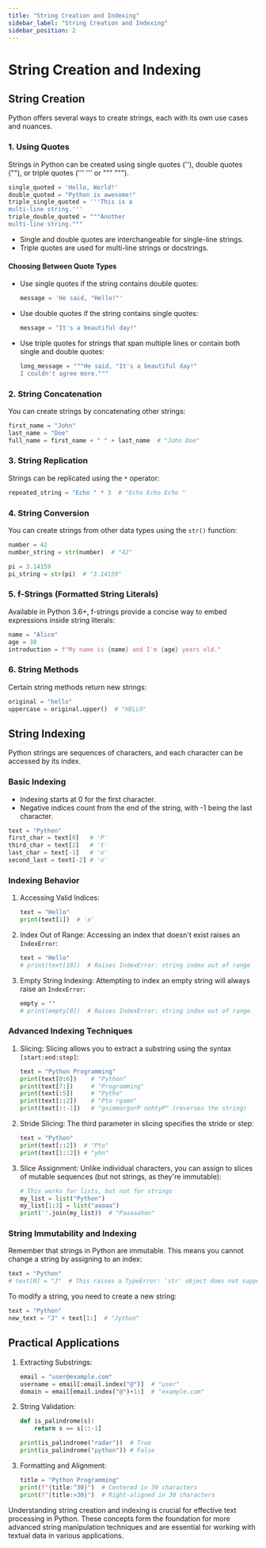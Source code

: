 ```yaml
---
title: "String Creation and Indexing"
sidebar_label: "String Creation and Indexing"
sidebar_position: 2
---
```

# String Creation and Indexing

## String Creation

Python offers several ways to create strings, each with its own use cases and nuances.

### 1. Using Quotes

Strings in Python can be created using single quotes (''), double quotes (""), or triple quotes (''' ''' or """ """).

```python
single_quoted = 'Hello, World!'
double_quoted = "Python is awesome!"
triple_single_quoted = '''This is a
multi-line string.'''
triple_double_quoted = """Another
multi-line string."""
```

- Single and double quotes are interchangeable for single-line strings.
- Triple quotes are used for multi-line strings or docstrings.

#### Choosing Between Quote Types

- Use single quotes if the string contains double quotes:
  ```python
  message = 'He said, "Hello!"'
  ```
- Use double quotes if the string contains single quotes:
  ```python
  message = "It's a beautiful day!"
  ```
- Use triple quotes for strings that span multiple lines or contain both single and double quotes:
  ```python
  long_message = """He said, "It's a beautiful day!"
  I couldn't agree more."""
  ```

### 2. String Concatenation

You can create strings by concatenating other strings:

```python
first_name = "John"
last_name = "Doe"
full_name = first_name + " " + last_name  # "John Doe"
```

### 3. String Replication

Strings can be replicated using the `*` operator:

```python
repeated_string = "Echo " * 3  # "Echo Echo Echo "
```

### 4. String Conversion

You can create strings from other data types using the `str()` function:

```python
number = 42
number_string = str(number)  # "42"

pi = 3.14159
pi_string = str(pi)  # "3.14159"
```

### 5. f-Strings (Formatted String Literals)

Available in Python 3.6+, f-strings provide a concise way to embed expressions inside string literals:

```python
name = "Alice"
age = 30
introduction = f"My name is {name} and I'm {age} years old."
```

### 6. String Methods

Certain string methods return new strings:

```python
original = "hello"
uppercase = original.upper()  # "HELLO"
```

## String Indexing

Python strings are sequences of characters, and each character can be accessed by its index.

### Basic Indexing

- Indexing starts at 0 for the first character.
- Negative indices count from the end of the string, with -1 being the last character.

```python
text = "Python"
first_char = text[0]   # 'P'
third_char = text[2]   # 't'
last_char = text[-1]   # 'n'
second_last = text[-2] # 'o'
```

### Indexing Behavior

1. Accessing Valid Indices:
   ```python
   text = "Hello"
   print(text[1])  # 'e'
   ```

2. Index Out of Range:
   Accessing an index that doesn't exist raises an `IndexError`:
   ```python
   text = "Hello"
   # print(text[10])  # Raises IndexError: string index out of range
   ```

3. Empty String Indexing:
   Attempting to index an empty string will always raise an `IndexError`:
   ```python
   empty = ""
   # print(empty[0])  # Raises IndexError: string index out of range
   ```

### Advanced Indexing Techniques

1. Slicing:
   Slicing allows you to extract a substring using the syntax `[start:end:step]`:
   ```python
   text = "Python Programming"
   print(text[0:6])    # "Python"
   print(text[7:])     # "Programming"
   print(text[:5])     # "Pytho"
   print(text[::2])    # "Pto rgamn"
   print(text[::-1])   # "gnimmargorP nohtyP" (reverses the string)
   ```

2. Stride Slicing:
   The third parameter in slicing specifies the stride or step:
   ```python
   text = "Python"
   print(text[::2])  # "Pto"
   print(text[1::2]) # "yhn"
   ```

3. Slice Assignment:
   Unlike individual characters, you can assign to slices of mutable sequences (but not strings, as they're immutable):
   ```python
   # This works for lists, but not for strings
   my_list = list("Python")
   my_list[1:3] = list("aaaaa")
   print(''.join(my_list))  # "Paaaaahon"
   ```

### String Immutability and Indexing

Remember that strings in Python are immutable. This means you cannot change a string by assigning to an index:

```python
text = "Python"
# text[0] = "J"  # This raises a TypeError: 'str' object does not support item assignment
```

To modify a string, you need to create a new string:

```python
text = "Python"
new_text = "J" + text[1:]  # "Jython"
```

## Practical Applications

1. Extracting Substrings:
   ```python
   email = "user@example.com"
   username = email[:email.index("@")]  # "user"
   domain = email[email.index("@")+1:]  # "example.com"
   ```

2. String Validation:
   ```python
   def is_palindrome(s):
       return s == s[::-1]

   print(is_palindrome("radar"))  # True
   print(is_palindrome("python")) # False
   ```

3. Formatting and Alignment:
   ```python
   title = "Python Programming"
   print(f"{title:^30}")  # Centered in 30 characters
   print(f"{title:>30}")  # Right-aligned in 30 characters
   ```

Understanding string creation and indexing is crucial for effective text processing in Python. These concepts form the foundation for more advanced string manipulation techniques and are essential for working with textual data in various applications.